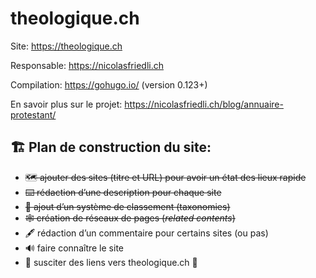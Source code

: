 # theologique.ch

Site: https://theologique.ch

Responsable: https://nicolasfriedli.ch

Compilation: https://gohugo.io/ (version 0.123+)

En savoir plus sur le projet: https://nicolasfriedli.ch/blog/annuaire-protestant/
 
## 🏗️ **Plan de construction du site:**

- ~~🗺️ ajouter des sites (titre et URL) pour avoir un état des lieux rapide~~
- ~~⌨️ rédaction d’une description pour chaque site~~
- ~~📇 ajout d’un système de classement (taxonomies)~~
- ~~🕸️ création de réseaux de pages (*related contents*)~~
- 🖋️ rédaction d’un commentaire pour certains sites (ou pas)
- 🔊 faire connaître le site  
- 🔗 susciter des liens vers theologique.ch 🙏
